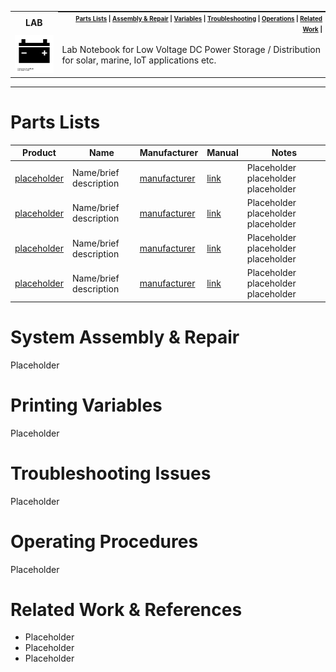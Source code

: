 <table>
  <tr><th><strong>LAB</strong></th>
    <th style="padding:0px 5px;text-align:right;float:right;">
      <small><small>
        <a href=#parts-lists>Parts Lists</a> |
        <a href=#system-assembly-repair>Assembly & Repair</a> |
        <a href=#printing-variables>Variables</a> |
        <a href=#troubleshooting-issues>Troubleshooting</a> |
        <a href=#operations>Operations</a> |
        <a href=#related-work-references>Related Work</a> |
      </small><small>
    </th>
  </tr>
  <tr>
    <td width=15%><img src=../img/power.png style="width:150px"></td>
    <td>
    Lab Notebook for Low Voltage DC Power Storage / Distribution for solar, marine, IoT applications etc.
    </td>
  </tr>
</table>

------------

# Parts Lists

| Product | Name | Manufacturer | Manual | Notes |
|---------|------|--------------|--------|-------|
| [placeholder](#placeholder) | Name/brief description | [manufacturer](#)| [link](#) | Placeholder placeholder placeholder |
| [placeholder](#placeholder) | Name/brief description | [manufacturer](#)| [link](#) | Placeholder placeholder placeholder |
| [placeholder](#placeholder) | Name/brief description | [manufacturer](#)| [link](#) | Placeholder placeholder placeholder |
| [placeholder](#placeholder) | Name/brief description | [manufacturer](#)| [link](#) | Placeholder placeholder placeholder |


# System Assembly & Repair

Placeholder

# Printing Variables

Placeholder

# Troubleshooting Issues

Placeholder

# Operating Procedures

Placeholder

# Related Work & References

* Placeholder
* Placeholder
* Placeholder
